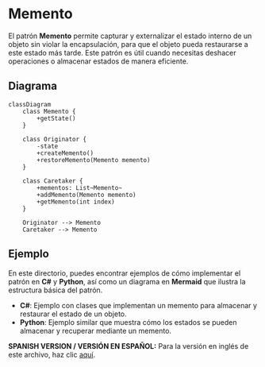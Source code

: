 
# Memento

El patrón **Memento** permite capturar y externalizar el estado interno de un objeto sin violar la encapsulación, para que el objeto pueda restaurarse a este estado más tarde. Este patrón es útil cuando necesitas deshacer operaciones o almacenar estados de manera eficiente.

## Diagrama

```mermaid
classDiagram
    class Memento {
        +getState()
    }

    class Originator {
        -state
        +createMemento()
        +restoreMemento(Memento memento)
    }

    class Caretaker {
        +mementos: List~Memento~
        +addMemento(Memento memento)
        +getMemento(int index)
    }

    Originator --> Memento
    Caretaker --> Memento
```

## Ejemplo

En este directorio, puedes encontrar ejemplos de cómo implementar el patrón en **C#** y **Python**, así como un diagrama en **Mermaid** que ilustra la estructura básica del patrón.

- **C#**: Ejemplo con clases que implementan un memento para almacenar y restaurar el estado de un objeto.
- **Python**: Ejemplo similar que muestra cómo los estados se pueden almacenar y recuperar mediante un memento.

**SPANISH VERSION / VERSIÓN EN ESPAÑOL:** Para la versión en inglés de este archivo, haz clic [aquí](README.md).
